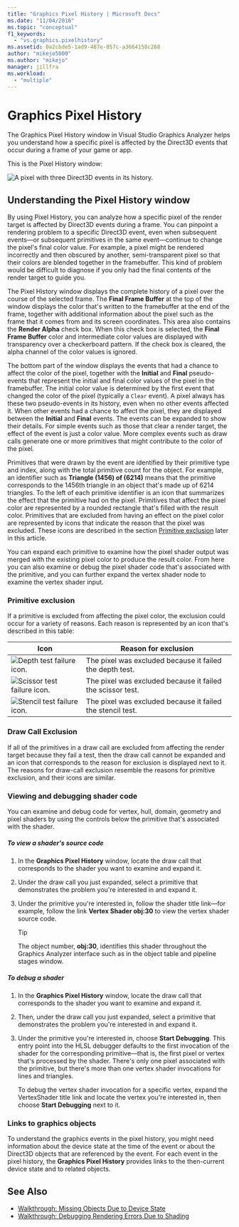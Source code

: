 ```yaml
---
title: "Graphics Pixel History | Microsoft Docs"
ms.date: "11/04/2016"
ms.topic: "conceptual"
f1_keywords:
  - "vs.graphics.pixelhistory"
ms.assetid: 0a2cbde5-1ad9-487e-857c-a3664158c268
author: "mikejo5000"
ms.author: "mikejo"
manager: jillfra
ms.workload:
  - "multiple"
---
```

# Graphics Pixel History
The Graphics Pixel History window in Visual Studio Graphics Analyzer helps you understand how a specific pixel is affected by the Direct3D events that occur during a frame of your game or app.

 This is the Pixel History window:

 ![A pixel with three Direct3D events in its history.](media/gfx_diag_demo_pixel_history_orientation.png "gfx_diag_demo_pixel_history_orientation")

## Understanding the Pixel History window
 By using Pixel History, you can analyze how a specific pixel of the render target is affected by Direct3D events during a frame. You can pinpoint a rendering problem to a specific Direct3D event, even when subsequent events—or subsequent primitives in the same event—continue to change the pixel's final color value. For example, a pixel might be rendered incorrectly and then obscured by another, semi-transparent pixel so that their colors are blended together in the framebuffer. This kind of problem would be difficult to diagnose if you only had the final contents of the render target to guide you.

 The Pixel History window displays the complete history of a pixel over the course of the selected frame. The **Final Frame Buffer** at the top of the window displays the color that's written to the framebuffer at the end of the frame, together with additional information about the pixel such as the frame that it comes from and its screen coordinates. This area also contains the **Render Alpha** check box. When this check box is selected, the **Final Frame Buffer** color and intermediate color values are displayed with transparency over a checkerboard pattern. If the check box is cleared, the alpha channel of the color values is ignored.

 The bottom part of the window displays the events that had a chance to affect the color of the pixel, together with the **Initial** and **Final** pseudo-events that represent the initial and final color values of the pixel in the framebuffer. The initial color value is determined by the first event that changed the color of the pixel (typically a `Clear` event). A pixel always has these two pseudo-events in its history, even when no other events affected it. When other events had a chance to affect the pixel, they are displayed between the **Initial** and **Final** events. The events can be expanded to show their details. For simple events such as those that clear a render target, the effect of the event is just a color value. More complex events such as draw calls generate one or more primitives that might contribute to the color of the pixel.

 Primitives that were drawn by the event are identified by their primitive type and index, along with the total primitive count for the object. For example, an identifier such as **Triangle (1456) of (6214)** means that the primitive corresponds to the 1456th triangle in an object that's made up of 6214 triangles. To the left of each primitive identifier is an icon that summarizes the effect that the primitive had on the pixel. Primitives that affect the pixel color are represented by a rounded rectangle that's filled with the result color. Primitives that are excluded from having an effect on the pixel color are represented by icons that indicate the reason that the pixel was excluded. These icons are described in the section [Primitive exclusion](#exclusion) later in this article.

 You can expand each primitive to examine how the pixel shader output was merged with the existing pixel color to produce the result color. From here you can also examine or debug the pixel shader code that's associated with the primitive, and you can further expand the vertex shader node to examine the vertex shader input.

###  <a name="exclusion"></a> Primitive exclusion
 If a primitive is excluded from affecting the pixel color, the exclusion could occur for a variety of reasons. Each reason is represented by an icon that's described in this table:

|Icon|Reason for exclusion|
|----------|--------------------------|
|![Depth test failure icon.](media/vsg_hist_icon_failed_depth.png "vsg_hist_icon_failed_depth")|The pixel was excluded because it failed the depth test.|
|![Scissor test failure icon.](media/vsg_hist_icon_failed_scissor.png "vsg_hist_icon_failed_scissor")|The pixel was excluded because it failed the scissor test.|
|![Stencil test failure icon.](media/vsg_hist_icon_failed_stencil.png "vsg_hist_icon_failed_stencil")|The pixel was excluded because it failed the stencil test.|

### Draw Call Exclusion
 If all of the primitives in a draw call are excluded from affecting the render target because they fail a test, then the draw call cannot be expanded and an icon that corresponds to the reason for exclusion is displayed next to it. The reasons for draw-call exclusion resemble the reasons for primitive exclusion, and their icons are similar.

### Viewing and debugging shader code
 You can examine and debug code for vertex, hull, domain, geometry and pixel shaders by using the controls below the primitive that's associated with the shader.

##### To view a shader's source code

1. In the **Graphics Pixel History** window, locate the draw call that corresponds to the shader you want to examine and expand it.

2. Under the draw call you just expanded, select a primitive that demonstrates the problem you're interested in and expand it.

3. Under the primitive you're interested in, follow the shader title link—for example, follow the link **Vertex Shader obj:30** to view the vertex shader source code.

    > [!TIP]
    >  The object number, **obj:30**, identifies this shader throughout the Graphics Analyzer interface such as in the object table and pipeline stages window.

##### To debug a shader

1. In the **Graphics Pixel History** window, locate the draw call that corresponds to the shader you want to examine and expand it.

2. Then, under the draw call you just expanded, select a primitive that demonstrates the problem you're interested in and expand it.

3. Under the primitive you're interested in, choose **Start Debugging**. This entry point into the HLSL debugger defaults to the first invocation of the shader for the corresponding primitive—that is, the first pixel or vertex that's processed by the shader. There's only one pixel associated with the primitive, but there's more than one vertex shader invocations for lines and triangles.

     To debug the vertex shader invocation for a specific vertex, expand the VertexShader title link and locate the vertex you're interested in, then choose **Start Debugging** next to it.

### Links to graphics objects
 To understand the graphics events in the pixel history, you might need information about the device state at the time of the event or about the Direct3D objects that are referenced by the event. For each event in the pixel history, the **Graphics Pixel History** provides links to the then-current device state and to related objects.

## See Also
- [Walkthrough: Missing Objects Due to Device State](walkthrough-missing-objects-due-to-device-state.md)
- [Walkthrough: Debugging Rendering Errors Due to Shading](walkthrough-debugging-rendering-errors-due-to-shading.md)